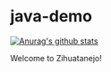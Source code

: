 # java-demo
[![Anurag's github stats](https://github-readme-stats.vercel.app/api?username=trevzhang&show_icons=true)](https://github.com/anuraghazra/github-readme-stats)

Welcome to Zihuatanejo!
